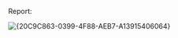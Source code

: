 Report:

![{20C9C863-0399-4F88-AEB7-A13915406064}](https://github.com/user-attachments/assets/271183f5-ca09-42eb-9133-5ece2d279629)
